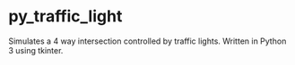 # py_traffic_light
Simulates a 4 way intersection controlled by traffic lights. Written in Python 3 using tkinter.
